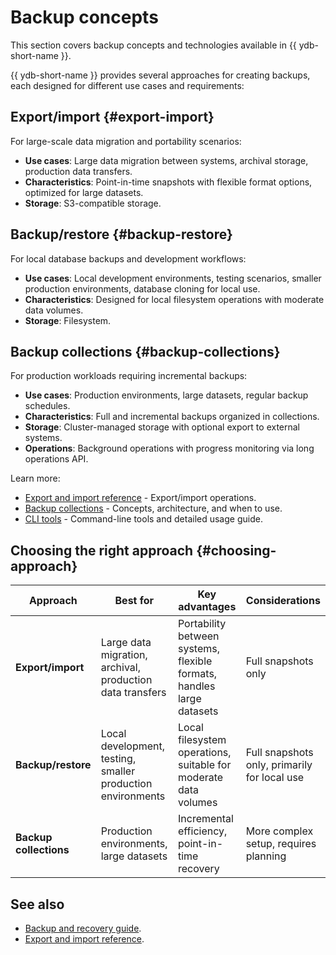 # Backup concepts

This section covers backup concepts and technologies available in {{ ydb-short-name }}.

{{ ydb-short-name }} provides several approaches for creating backups, each designed for different use cases and requirements:

## Export/import {#export-import}

For large-scale data migration and portability scenarios:

- **Use cases**: Large data migration between systems, archival storage, production data transfers.
- **Characteristics**: Point-in-time snapshots with flexible format options, optimized for large datasets.
- **Storage**: S3-compatible storage.

## Backup/restore {#backup-restore}

For local database backups and development workflows:

- **Use cases**: Local development environments, testing scenarios, smaller production environments, database cloning for local use.
- **Characteristics**: Designed for local filesystem operations with moderate data volumes.
- **Storage**: Filesystem.

## Backup collections {#backup-collections}

For production workloads requiring incremental backups:

- **Use cases**: Production environments, large datasets, regular backup schedules.
- **Characteristics**: Full and incremental backups organized in collections.
- **Storage**: Cluster-managed storage with optional export to external systems.
- **Operations**: Background operations with progress monitoring via long operations API.

Learn more:

- [Export and import reference](../reference/ydb-cli/export-import/index.md) - Export/import operations.
- [Backup collections](backup/collections.md) - Concepts, architecture, and when to use.
- [CLI tools](../reference/ydb-cli/export-import/backup-collections/index.md) - Command-line tools and detailed usage guide.

## Choosing the right approach {#choosing-approach}

| Approach | Best for | Key advantages | Considerations |
|----------|----------|----------------|----------------|
| **Export/import** | Large data migration, archival, production data transfers | Portability between systems, flexible formats, handles large datasets | Full snapshots only |
| **Backup/restore** | Local development, testing, smaller production environments | Local filesystem operations, suitable for moderate data volumes | Full snapshots only, primarily for local use |
| **Backup collections** | Production environments, large datasets | Incremental efficiency, point-in-time recovery | More complex setup, requires planning |

## See also

- [Backup and recovery guide](../devops/backup-and-recovery.md).
- [Export and import reference](../reference/ydb-cli/export-import/index.md).
